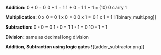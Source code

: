 **Addition:**
	0 + 0 = 0
	0 + 1 = 1
	1 + 0 = 1
	1 + 1 = (10) 0 carry 1

**Multiplication:**
	0 x 0 = 0
	1 x 0 = 0
	0 x 1 = 0
	1 x 1 = 1
![[binary_multi.png]]

**Subtraction:**
	0 - 0 = 0
	1 - 0 = 1
	1 - 1 = 0
	10 - 1 = 1

**Division:**
	same as decimal long division

**Addition, Subtraction using logic gates**
![[adder_subtractor.png]]


